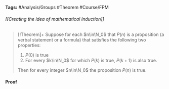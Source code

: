 **Tags:** #Analysis/Groups #Theorem #Course/FPM 
###### [[Creating the idea of mathematical Induction]]
> [!Theorem]+
> Suppose for each $n\in\N_0$ that $P(n)$ is a proposition (a verbal statement or a formula) that satisfies the following two properties: 
> 1. $P(0)$ is true
> 2. For every $k\in\N_0$ for which $P(k)$ is true, $P(k+1)$ is also true.
>
> Then for every integer $n\in\N_0$ the proposition $P(n)$ is true.

#### Proof
